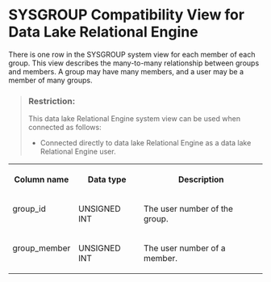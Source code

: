 <!-- loio3be8c0876c5f101486b0cb0a735c7573 -->

# SYSGROUP Compatibility View for Data Lake Relational Engine

There is one row in the SYSGROUP system view for each member of each group. This view describes the many-to-many relationship between groups and members. A group may have many members, and a user may be a member of many groups.



> ### Restriction:  
> This data lake Relational Engine system view can be used when connected as follows:
> 
> -   Connected directly to data lake Relational Engine as a data lake Relational Engine user.




<table>
<tr>
<th valign="top">

Column name



</th>
<th valign="top">

Data type



</th>
<th valign="top">

Description



</th>
</tr>
<tr>
<td valign="top">

group\_id



</td>
<td valign="top">

UNSIGNED INT



</td>
<td valign="top">

The user number of the group.



</td>
</tr>
<tr>
<td valign="top">

group\_member



</td>
<td valign="top">

UNSIGNED INT



</td>
<td valign="top">

The user number of a member.



</td>
</tr>
</table>

